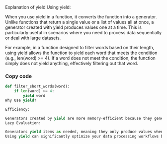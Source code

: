 Explanation of yield
Using yield:

When you use yield in a function, it converts the function into a generator. Unlike functions that return a single value or a list of values all at once, a generator created with yield produces values one at a time. This is particularly useful in scenarios where you need to process data sequentially or deal with large datasets.

For example, in a function designed to filter words based on their length, using yield allows the function to yield each word that meets the condition (e.g., len(word) >= 4). If a word does not meet the condition, the function simply does not yield anything, effectively filtering out that word.

 
### Copy code
```python
def filter_short_words(word):
    if len(word) >= 4:
        yield word
Why Use yield?

Efficiency:

Generators created by yield are more memory-efficient because they generate items on the fly, rather than constructing and returning a full list at once. This reduces the memory overhead, especially when dealing with large collections of data.
Lazy Evaluation:

Generators yield items as needed, meaning they only produce values when iterated over. This lazy evaluation is particularly beneficial in large-scale data processing tasks where loading all data into memory at once is impractical or impossible.
Using yield can significantly optimize your data processing workflows by providing a streamlined, memory-efficient way to handle and transform data, one piece at a time.